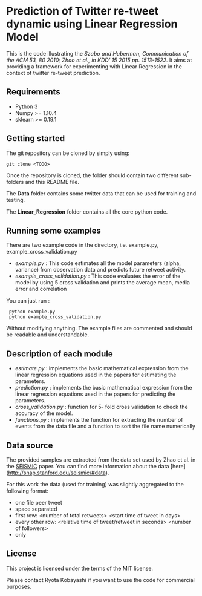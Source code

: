 # Prediction of Twitter re-tweet dynamic using Linear Regression Model

This is the code illustrating the *Szabo and Huberman, Communication of the ACM 53, 80 2010;
Zhao et al., in KDD' 15 2015 pp. 1513-1522*.
It aims at providing a framework for experimenting with Linear Regression in
the context of twitter re-tweet prediction.

## Requirements

 - Python 3
 - Numpy >= 1.10.4
 - sklearn >=  0.19.1

## Getting started

The git repository can be cloned by simply using:

    git clone <TODO>

Once the repository is cloned, the folder should contain two different
sub-folders and this README file.

The **Data** folder contains some twitter data that can be used for training and testing.

The **Linear_Regression** folder contains all the core python code.

## Running some examples

There are two example code in the directory, i.e. example.py, example_cross_validation.py

 - *example.py* : This code estimates all the model parameters (alpha, variance) from observation data
    and predicts future retweet activity.
 - *example_cross_validation.py* : This code evaluates the error of the model by using 5 cross validation
    and prints the average mean, media error and correlation

You can just run :

     python example.py
     python example_cross_validation.py

Without modifying anything. The example files are commented and should be
readable and understandable.

## Description of each module

 - *estimate.py* :  implements the basic mathematical expression
    from the linear regression equations used in the papers for estimating the parameters.
 - *prediction.py* : implements the basic mathematical expression
    from the linear regression equations used in the papers for predicting the parameters.
 - *cross_validation.py* : function for 5- fold cross validation to check the accuracy of the model.
 - *functions.py* :  implements the function for extracting the number
    of events from the data file and a function to sort the file name numerically


## Data source

The provided samples are extracted from the data set used by Zhao et al. in the
[SEISMIC](http://snap.stanford.edu/seismic/seismic.pdf) paper.
You can find more information about the data [here]
(http://snap.stanford.edu/seismic/#data).

For this work the data (used for training) was slightly aggregated to the
following format:
- one file peer tweet
- space separated
- first row: \<number of total retweets\> \<start time of tweet in days\>
- every other row: \<relative time of tweet/retweet in seconds\> \<number of followers\>
- only

## License

This project is licensed under the terms of the MIT license.

Please contact Ryota Kobayashi if you want to use the code for commercial purposes.